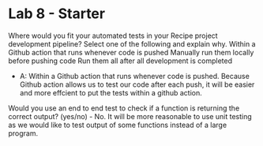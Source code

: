 # Lab 8 - Starter

Where would you fit your automated tests in your Recipe project development pipeline? Select one of the following and explain why.
Within a Github action that runs whenever code is pushed 
Manually run them locally before pushing code
Run them all after all development is completed
   - A: Within a Github action that runs whenever code is pushed. Because Github action allows us to test our code after each push, it will be easier and more effcient to put the tests within a github action.

Would you use an end to end test to check if a function is returning the correct output? (yes/no)
    - No. It will be more reasonable to use unit testing as we would like to test output of some functions instead of a large program.

